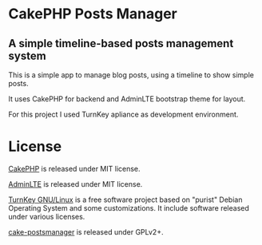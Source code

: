 CakePHP Posts Manager
=====================

A simple timeline-based posts management system
-----------------------------------------------

This is a simple app to manage blog posts, using a timeline to show simple posts.

It uses CakePHP for backend and AdminLTE bootstrap theme for layout.

For this project I used TurnKey apliance as development environment.

License
=======

[CakePHP](http://cakephp.org/) is released under MIT license.

[AdminLTE](https://github.com/almasaeed2010/AdminLTE/blob/master/LICENSE) is released under MIT license.

[TurnKey GNU/Linux](http://www.turnkeylinux.org/license) is a free software project based on "purist" Debian Operating System and some customizations. It include software released under various licenses.

[cake-postsmanager](https://github.com/kmiksi/cake-postsmanager) is released under GPLv2+.
